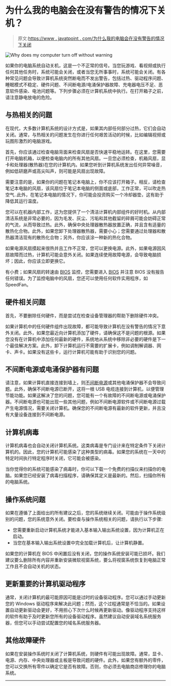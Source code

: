 # 为什么我的电脑会在没有警告的情况下关机？

> 原文:[https://www . javatpoint . com/为什么我的电脑会在没有警告的情况下关闭](https://www.javatpoint.com/why-does-my-computer-turn-off-without-warning)

![Why does my computer turn off without warning](../Images/380b0724d61d2790c919e9a8b3a35cf9.png)

如果你的电脑系统自动关机，这是一个不正常的信号。当您玩游戏、看视频或执行任何其他任务时，系统可能会关闭，或者当您无所事事时，系统可能会关闭。有各种常见问题会导致计算机系统突然断电而不发出警告，包括过热、驱动程序问题、睡眠模式不稳定、硬件问题、不间断电源/电涌保护器故障、充电器电压不足、恶意软件感染、电池问题等。下列步骤必须在计算机系统中执行。在打开箱子之前，请注意静电放电的危险。

## 与热相关的问题

在现代，大多数计算机系统的设计方式是，如果其内部任何部分过热，它们会自动关闭。通常，与热相关的问题发生在你进行任何艰苦活动的时候，比如编辑视频或玩图形激烈的电脑游戏。

首先，你应该通过检查电脑背面来检查风扇是否快速平稳地运转。在这里，您需要打开电脑机箱，以便检查电脑内的所有其他风扇。一旦您必须检查，机箱风扇，显卡和处理器(散热器)在您的计算机内。如果您听到计算机系统发出任何异常噪音，例如低研磨声或高尖叫声，则可能是风扇出现故障。

需要注意的是，如果你的问题在笔记本电脑上，你不应该打开箱子。相反，请检查笔记本电脑的风扇，该风扇位于笔记本电脑的侧面或底部，工作正常，可以吹走热空气..此外，在笔记本电脑的情况下，你可能会投资购买一个冷却器垫，这有助于降低其运行温度。

您可以在机器内部工作，这为您提供了一个清洁计算机内部组件的好时机。从内部清洁系统是非常必要的，因为毛发、灰尘、污垢和其他截留的碎屑可能会妨碍正常的气流，从而导致过热。此外，确保中央处理器散热器放置正确，并且含有适量的散热化合物。此外，如果您卸下处理器散热器，需要小心；您需要通过处理器和散热器清洁现有的散热化合物；另外，你应该涂一种新的热化合物。

如果电源风扇摸起来很热并且工作不正常，您可以更换电源。此外，如果电源因风扇故障而过热，计算机可能会意外关闭。如果连续使用故障电源，会导致电脑损坏；因此，你应该立即更换它。

有小费；如果风扇的转速由 [BIOS](https://www.javatpoint.com/what-is-bios) 监控，您需要进入 [BIOS](https://www.javatpoint.com/bios-full-form) 并注意 BIOS 没有报告任何错误。为了监控电脑中的风扇，您还可以使用任何软件实用程序，如 SpeedFan。

## 硬件相关问题

首先，不要删除任何硬件，而是尝试在检查设备管理器的帮助下删除硬件冲突。

如果计算机中的任何硬件组件出现故障，都可能导致计算机在没有警告的情况下意外关闭。此外，如果您最近向计算机添加了硬件，请确保这不是问题的根源。如果您没有在计算机中添加任何最新的硬件，系统地从系统中移除非必要的硬件是下一个最佳解决方案。此外，卸下计算机运行不需要的扩展卡，例如调制解调器、网卡、声卡。如果没有这些卡，运行计算机可能有助于识别您的问题。

## 不间断电源或电涌保护器有问题

请注意，如果计算机直接连接到墙上，则[不间断电源](https://www.javatpoint.com/ups-full-form)或其他电涌保护器不会导致问题。此外，确保不间断电源已断开，这将一根 USB 电缆连接到计算机，以便管理节能功能。如果这解决了您的问题，您可能有一个有故障的不间断电源或电涌保护器。不间断电源也可能出现一些其他问题，例如不间断电源软件或不间断电源过载产生电源情况，需要关闭计算机。确保您的不间断电源有最新的软件更新，并且没有大量设备连接到不间断电源。

## 计算机病毒

计算机病毒也会自动关闭计算机系统。这类病毒是专门设计来在特定条件下关闭计算机的。因此，您的计算机可能感染了这种类型的病毒。如果您的系统在一天中的特定时间执行特定程序时关闭，它可能会被感染。

当你觉得你的系统可能感染了病毒时，你可以下载一个免费的扫描仪来扫描你的电脑。如果您已经安装了病毒扫描程序，请确保其定义是最新的。然后，扫描你所有的电脑系统。

## 操作系统问题

如果在遵循了上面给出的所有建议之后，您的系统继续关闭。可能由于操作系统级别的问题，您的系统意外关闭。要检查与操作系统相关的问题，请执行以下步骤:

*   您需要重新启动计算机系统才能进入基本输入输出系统设置，因为计算机正在启动。
*   当您在基本输入输出系统设置中完全加载计算机后，让计算机静置。

如果您的计算机在 BIOS 中闲置后没有关闭，您的操作系统安装可能已损坏。我们建议要么删除所有内容并重新安装微软视窗系统，要么将视窗系统恢复到电脑正常工作且不会自动关机的状态。

## 更新重要的计算机驱动程序

通常，关闭计算机的最可能原因可能是过时的设备驱动程序。您可以通过手动更新您的 Windows 驱动程序来解决此问题；然而，这个过程通常是不恰当的。如果设置自动更新驱动会更好，不用担心下次什么时候再更新驱动。像驱动程序支持这样的软件有助于及时更新您所有的设备驱动程序。虽然建议自动安装域名系统服务器，但您可以手动尝试配置您的域名系统服务器。

## 其他故障硬件

如果在安装操作系统时关闭了计算机系统，则硬件有可能出现故障。通常，显卡、电源、内存、中央处理器或主板是导致问题的硬件。此外，如果您有额外的零件，您可以交换所有零件以确定它是否有故障。否则，你必须去电脑商店修理你的电脑系统。

* * *